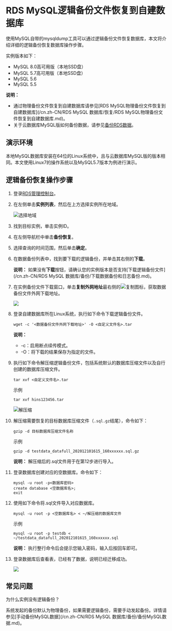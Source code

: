 # RDS MySQL逻辑备份文件恢复到自建数据库

使用MySQL自带的mysqldump工具可以通过逻辑备份文件恢复数据库，本文将介绍详细的逻辑备份恢复数据库操作步骤。

实例版本如下：

-   MySQL 8.0高可用版（本地SSD盘）
-   MySQL 5.7高可用版（本地SSD盘）
-   MySQL 5.6
-   MySQL 5.5

**说明：**

-   通过物理备份文件恢复到自建数据库请参见[RDS MySQL物理备份文件恢复到自建数据库](/cn.zh-CN/RDS MySQL 数据库/恢复/RDS MySQL物理备份文件恢复到自建数据库.md)。
-   关于云数据库MySQL版如何备份数据，请参见[备份RDS数据]()。

## 演示环境

本地MySQL数据库安装在64位的Linux系统中，且与云数据库MySQL版的版本相同。本文使用Linux7的操作系统以及MySQL5.7版本为例进行演示。

## 逻辑备份恢复操作步骤

1.  登录[RDS管理控制台](https://rds.console.aliyun.com/)。

2.  在左侧单击**实例列表**，然后在上方选择实例所在地域。

    ![选择地域](https://static-aliyun-doc.oss-accelerate.aliyuncs.com/assets/img/zh-CN/3074469951/p36543.png)

3.  找到目标实例，单击实例ID。

4.  在左侧导航栏中单击**备份恢复**。

5.  选择查询的时间范围，然后单击**确定**。

6.  在数据备份列表中，找到要下载的逻辑备份，并单击其右侧的**下载**。

    **说明：** 如果没有**下载**按钮，请确认您的实例版本是否支持[下载逻辑备份文件](/cn.zh-CN/RDS MySQL 数据库/备份/下载数据备份和日志备份.md)。

7.  在实例备份文件下载窗口，单击**复制外网地址**最右侧的![复制图标](https://static-aliyun-doc.oss-accelerate.aliyuncs.com/assets/img/zh-CN/9313729951/p130030.png)，获取数据备份文件外网下载地址。

    ![](https://static-aliyun-doc.oss-accelerate.aliyuncs.com/assets/img/zh-CN/9313729951/p32292.png)

8.  登录自建数据库所在Linux系统，执行如下命令下载逻辑备份文件。

    ```
    wget -c '<数据备份文件外网下载地址>' -O <自定义文件名>.tar
    ```

    **说明：**

    -   -c：启用断点续传模式。
    -   -O：将下载的结果保存为指定的文件。
9.  执行如下命令解压缩逻辑备份文件，包括系统默认的数据库压缩文件以及自行创建的数据库压缩文件。

    ```
    tar xvf <自定义文件名>.tar
    ```

    示例

    ```
    tar xvf hins123456.tar
    ```

    ![解压缩](https://static-aliyun-doc.oss-accelerate.aliyuncs.com/assets/img/zh-CN/7205567061/p195722.png)

10. 解压缩需要恢复的目标数据库压缩文件（`.sql.gz`结尾），命令如下：

    ```
    gzip -d 目标数据库压缩文件名称
    ```

    示例

    ```
    gzip -d testdata_datafull_202012101615_160xxxxxx.sql.gz
    ```

    **说明：** 解压缩后的.sql文件用于在第12步进行导入。

11. 登录数据库创建对应的空数据库。命令如下：

    ```
    mysql -u root -p<数据库密码>
    create database <空数据库名>;
    exit
    ```

12. 使用如下命令将.sql文件导入对应数据库。

    ```
    mysql -u root -p <空数据库名> < ~/解压缩的数据库文件
    ```

    示例

    ```
    mysql -u root -p testdb < ~/testdata_datafull_202012101615_160xxxxxx.sql
    ```

    **说明：** 执行整行命令后会提示您输入密码，输入后按回车即可。

13. 登录数据库后查看表，已经有了数据，说明已经迁移成功。

    ![](https://static-aliyun-doc.oss-accelerate.aliyuncs.com/assets/img/zh-CN/9313729951/p32293.png)


## 常见问题

为什么实例没有逻辑备份？

系统发起的备份默认为物理备份，如果需要逻辑备份，需要手动发起备份。详情请参见[手动备份MySQL数据](/cn.zh-CN/RDS MySQL 数据库/备份/备份MySQL数据.md)。

